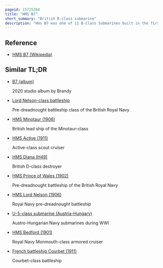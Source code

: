 ```yaml
---
pageid: 15725304
title: "HMS B7"
short_summary: "British B-class submarine"
description: "Hms B7 was one of 11 B-Class Submarines built in the first Decade of the 20th Century for the Royal Navy. She was completed in 1906 and initially assigned to the Home Fleet before the Boat was transferred to the mediterranean six Years later. B7 played a minor Role in the Dardanelles Campaign after the first World War began in 1914. In 1916 the Boat was transferred to the adriatic Sea to support italian Forces against the austro-hungarian Navy. She was converted into a Patrol Boat in 1917 and sold in 1919 for Scrap."
---
```


## Reference

- [HMS B7 (Wikipedia)](https://en.wikipedia.org/?curid=15725304)

## Similar TL;DR

- [B7 (album)](/tldr/en/b7-album)

  2020 studio album by Brandy

- [Lord Nelson-class battleship](/tldr/en/lord-nelson-class-battleship)

  Pre-dreadnought battleship class of the British Royal Navy

- [HMS Minotaur (1906)](/tldr/en/hms-minotaur-1906)

  British lead ship of the Minotaur-class

- [HMS Active (1911)](/tldr/en/hms-active-1911)

  Active-class scout cruiser

- [HMS Diana (H49)](/tldr/en/hms-diana-h49)

  British D-class destroyer

- [HMS Prince of Wales (1902)](/tldr/en/hms-prince-of-wales-1902)

  Pre-dreadnought battleship of the British Royal Navy

- [HMS Lord Nelson (1906)](/tldr/en/hms-lord-nelson-1906)

  Royal Navy pre-dreadnought battleship

- [U-5-class submarine (Austria-Hungary)](/tldr/en/u-5-class-submarine-austria-hungary)

  Austro-Hungarian Navy submarines during WWI

- [HMS Bedford (1901)](/tldr/en/hms-bedford-1901)

  Royal Navy Monmouth-class armored cruiser

- [French battleship Courbet (1911)](/tldr/en/french-battleship-courbet-1911)

  Courbet-class battleship
